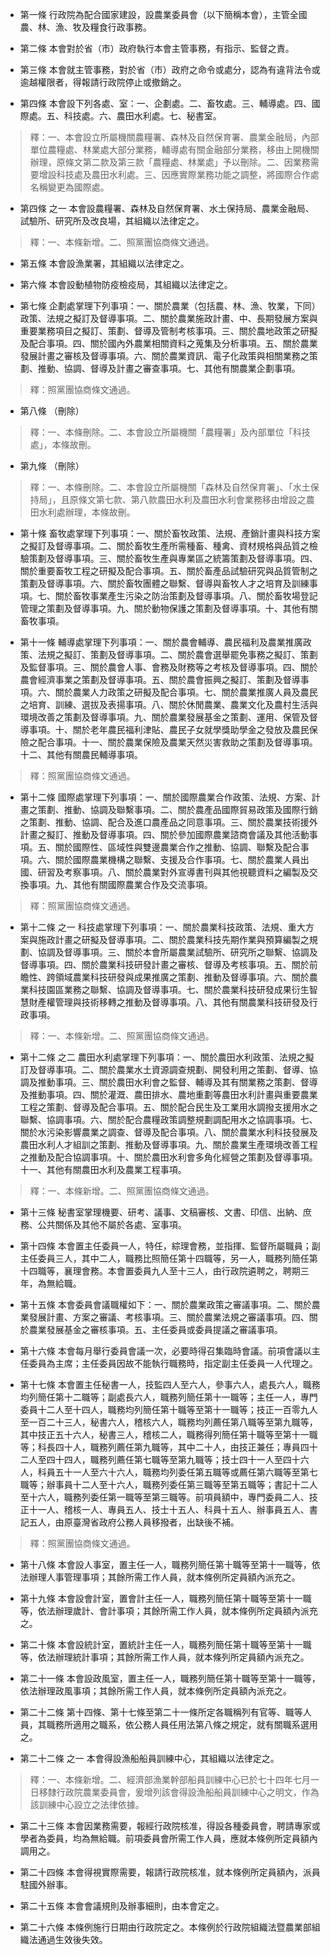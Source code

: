 * 第一條 行政院為配合國家建設，設農業委員會（以下簡稱本會），主管全國農、林、漁、牧及糧食行政事務。

* 第二條 本會對於省（市）政府執行本會主管事務，有指示、監督之責。

* 第三條 本會就主管事務，對於省（市）政府之命令或處分，認為有違背法令或逾越權限者，得報請行政院停止或撤銷之。

* 第四條 本會設下列各處、室：一、企劃處。二、畜牧處。三、輔導處。四、國際處。五、科技處。六、農田水利處。七、秘書室。

> 釋：一、本會設立所屬機關農糧署、森林及自然保育署、農業金融局，內部單位農糧處、林業處大部分業務，輔導處有關金融部分業務，移由上開機關辦理，原條文第二款及第三款「農糧處、林業處」予以刪除。二、因業務需要增設科技處及農田水利處。三、因應實際業務功能之調整，將國際合作處名稱變更為國際處。

* 第四條 之一 本會設農糧署、森林及自然保育署、水土保持局、農業金融局、試驗所、研究所及改良場，其組織以法律定之。

> 釋：一、本條新增。二、照黨團協商條文通過。

* 第五條 本會設漁業署，其組織以法律定之。

* 第六條 本會設動植物防疫檢疫局，其組織以法律定之。

* 第七條 企劃處掌理下列事項：一、關於農業（包括農、林、漁、牧業，下同）政策、法規之擬訂及督導事項。二、關於農業施政計畫、中、長期發展方案與重要業務項目之擬訂、策劃、督導及管制考核事項。三、關於農地政策之研擬及配合事項。四、關於國內外農業相關資料之蒐集及分析事項。五、關於農業發展計畫之審核及督導事項。六、關於農業資訊、電子化政策與相關業務之策劃、推動、協調、督導及計畫之審查事項。七、其他有關農業企劃事項。

> 釋：照黨團協商條文通過。

* 第八條 （刪除）

> 釋：一、本條刪除。二、本會設立所屬機關「農糧署」及內部單位「科技處」，本條故刪。

* 第九條 （刪除）

> 釋：一、本條刪除。二、本會設立所屬機關「森林及自然保育署」、「水土保持局」，且原條文第七款、第八款農田水利及農田水利會業務移由增設之農田水利處辦理，本條故刪。

* 第十條 畜牧處掌理下列事項：一、關於畜牧政策、法規、產銷計畫與科技方案之擬訂及督導事項。二、關於畜牧生產所需種畜、種禽、資材規格與品質之檢驗策劃及督導事項。三、關於畜牧生產與專業區之統籌策劃及督導事項。四、關於重要畜牧工程之研擬及配合事項。五、關於畜產品試驗研究與品質管制之策劃及督導事項。六、關於畜牧團體之聯繫、督導與畜牧人才之培育及訓練事項。七、關於畜牧事業產生污染之防治策劃及督導事項。八、關於畜牧場登記管理之策劃及督導事項。九、關於動物保護之策劃及督導事項。十、其他有關畜牧事項。

* 第十一條 輔導處掌理下列事項：一、關於農會輔導、農民福利及農業推廣政策、法規之擬訂、策劃及督導事項。二、關於農會選舉罷免事務之擬訂、策劃及監督事項。三、關於農會人事、會務及財務等之考核及督導事項。四、關於農會經濟事業之策劃及督導事項。五、關於農會振興之擬訂、策劃及督導事項。六、關於農業人力政策之研擬及配合事項。七、關於農業推廣人員及農民之培育、訓練、選拔及表揚事項。八、關於休閒農業、農業文化及農村生活與環境改善之策劃及督導事項。九、關於農業發展基金之策劃、運用、保管及督導事項。十、關於老年農民福利津貼、農民子女就學獎助學金之發放及農民保險之配合事項。十一、關於農業保險及農業天然災害救助之策劃及督導事項。十二、其他有關農民輔導事項。

> 釋：照黨團協商條文通過。

* 第十二條 國際處掌理下列事項：一、關於國際農業合作政策、法規、方案、計畫之策劃、推動、協調及聯繫事項。二、關於農產品國際貿易政策及國際行銷之策劃、推動、協調、配合及進口農產品之同意事項。三、關於農業技術援外計畫之擬訂、推動及督導事項。四、關於參加國際農業諮商會議及其他活動事項。五、關於國際性、區域性與雙邊農業合作之推動、協調、聯繫及配合事項。六、關於國際農業機構之聯繫、支援及合作事項。七、關於農業人員出國、研習及考察事項。八、關於農業對外宣導書刊與其他視聽資料之編製及交換事項。九、其他有關國際農業合作及交流事項。

> 釋：照黨團協商條文通過。

* 第十二條 之一 科技處掌理下列事項：一、關於農業科技政策、法規、重大方案與施政計畫之研擬及督導事項。二、關於農業科技先期作業與預算編製之規劃、協調及督導事項。三、關於本會所屬農業試驗所、研究所之聯繫、協調及督導事項。四、關於農業科技研發計畫之審核、督導及考核事項。五、關於前瞻性、跨領域農業科技研發與成果推廣之策劃、推動及督導事項。六、關於農業科技園區業務之聯繫、協調及督導事項。七、關於農業科技研發成果衍生智慧財產權管理與技術移轉之推動及督導事項。八、其他有關農業科技研發及行政事項。

> 釋：一、本條新增。二、照黨團協商條文通過。

* 第十二條 之二 農田水利處掌理下列事項：一、關於農田水利政策、法規之擬訂及督導事項。二、關於農業水土資源調查規劃、開發利用之策劃、督導、協調及推動事項。三、關於農田水利會之監督、輔導及其有關業務之策劃、督導及推動事項。四、關於灌溉、農田排水、農地重劃等農田水利計畫與重要農業工程之策劃、督導及配合事項。五、關於配合民生及工業用水調撥支援用水之聯繫、協調事項。六、關於配合農糧政策調整規劃調配用水之協調事項。七、關於水污染影響農業之調查、督導及配合事項。八、關於農業水利科技發展及農田水利人才組訓之策劃、推動及督導事項。九、關於農業生產環境改善工程之推動及配合協調事項。十、關於農田水利會多角化經營之策劃及督導事項。十一、其他有關農田水利及農業工程事項。

> 釋：一、本條新增。二、照黨團協商條文通過。

* 第十三條 秘書室掌理機要、研考、議事、文稿審核、文書、印信、出納、庶務、公共關係及其他不屬於各處、室事項。

* 第十四條 本會置主任委員一人，特任，綜理會務，並指揮、監督所屬職員；副主任委員三人，其中二人，職務比照簡任第十四職等，另一人，職務列簡任第十四職等，襄理會務。本會置委員九人至十三人，由行政院遴聘之，聘期三年，為無給職。

* 第十五條 本會委員會議職權如下：一、關於農業政策之審議事項。二、關於農業發展計畫、方案之審議、考核事項。三、關於農業法規之審議事項。四、關於農業發展基金之審核事項。五、主任委員或委員提議之審議事項。

* 第十六條 本會每月舉行委員會議一次，必要時得召集臨時會議。前項會議以主任委員為主席；主任委員因故不能執行職務時，指定副主任委員一人代理之。

* 第十七條 本會置主任秘書一人，技監四人至六人，參事六人，處長六人，職務均列簡任第十二職等；副處長六人，職務列簡任第十一職等；主任一人，專門委員十二人至十四人，職務均列簡任第十職等至第十一職等；技正一百零九人至一百二十三人，秘書六人，稽核六人，職務均列薦任第八職等至第九職等，其中技正五十六人，秘書三人，稽核二人，職務得列簡任第十職等至第十一職等；科長四十人，職務列薦任第九職等，其中二十人，由技正兼任；專員四十二人至四十四人，職務列薦任第七職等至第九職等；技士四十一人至四十六人，科員五十一人至六十六人，職務均列委任第五職等或薦任第六職等至第七職等；辦事員十二人至十六人，職務列委任第三職等至第五職等；書記十二人至十六人，職務列委任第一職等至第三職等。前項員額中，專門委員二人、技正十一人、稽核一人、專員五人、技士十五人、科員十五人、辦事員五人、書記五人，由原臺灣省政府公務人員移撥者，出缺後不補。

> 釋：照黨團協商條文通過。

* 第十八條 本會設人事室，置主任一人，職務列簡任第十職等至第十一職等，依法辦理人事管理事項；其餘所需工作人員，就本條例所定員額內派充之。

* 第十九條 本會設會計室，置會計主任一人，職務列簡任第十職等至第十一職等，依法辦理歲計、會計事項；其餘所需工作人員，就本條例所定員額內派充之。

* 第二十條 本會設統計室，置統計主任一人，職務列簡任第十職等至第十一職等，依法辦理統計事項；其餘所需工作人員，就本條列所定員額內派充之。

* 第二十一條 本會設政風室，置主任一人，職務列簡任第十職等至第十一職等，依法辦理政風事項；其餘所需工作人員，就本條例所定員額內派充之。

* 第二十二條 第十四條、第十七條至第二十一條所定各職稱列有官等、職等人員，其職務所適用之職系，依公務人員任用法第八條之規定，就有關職系選用之。

* 第二十二條 之一 本會得設漁船船員訓練中心，其組織以法律定之。

> 釋：一、本條新增。二、經濟部漁業幹部船員訓練中心已於七十四年七月一日移隸行政院農業委員會，爰增列該會得設漁船船員訓練中心之明文，作為該訓練中心設立之法律依據。

* 第二十三條 本會因業務需要，報經行政院核准，得設各種委員會，聘請專家或學者為委員，均為無給職。前項委員會所需工作人員，應就本條例所定員額內調用之。

* 第二十四條 本會得視實際需要，報請行政院核准，就本條例所定員額內，派員駐國外辦事。

* 第二十五條 本會會議規則及辦事細則，由本會定之。

* 第二十六條 本條例施行日期由行政院定之。本條例於行政院組織法暨農業部組織法通過生效後失效。

